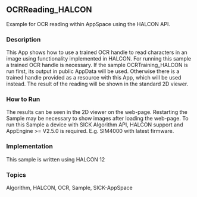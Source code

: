 ## OCRReading_HALCON
Example for OCR reading within AppSpace using the HALCON API.
### Description
This App shows how to use a trained OCR handle to read characters in an image
using functionality implemented in HALCON. For running this sample a trained
OCR handle is necessary. If the sample OCRTraining_HALCON is run first, its
output in public AppData will be used. Otherwise there is a trained handle
provided as a resource with this App, which will be used instead. The result
of the reading will be shown in the standard 2D viewer.
### How to Run
The results can be seen in the 2D viewer on the web-page. Restarting the Sample may
be necessary to show images after loading the web-page.
To run this Sample a device with SICK Algorithm API, HALCON support and
AppEngine >= V2.5.0 is required. E.g. SIM4000 with latest firmware.
### Implementation
This sample is written using HALCON 12

### Topics
Algorithm, HALCON, OCR, Sample, SICK-AppSpace